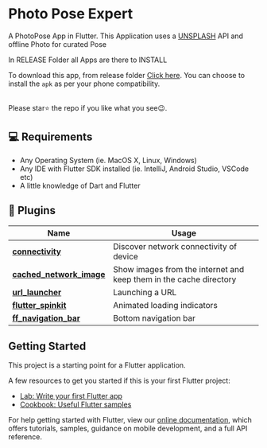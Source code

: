 # Photo Pose Expert

A PhotoPose App in Flutter.
This Application uses a [UNSPLASH](https://unsplash.com) API and offline Photo for curated Pose

In RELEASE Folder all Apps are there to INSTALL

To download this app, from release folder <a href="https://github.com/NomanManiyar/pose_expert/tree/master/release">Click here</a>. You can choose to install the `apk` as per your phone compatibility.

<br> Please star⭐ the repo if you like what you see😉.

## 💻 Requirements

- Any Operating System (ie. MacOS X, Linux, Windows)
- Any IDE with Flutter SDK installed (ie. IntelliJ, Android Studio, VSCode etc)
- A little knowledge of Dart and Flutter

## 🔌 Plugins

| Name                                                                     | Usage                                                              |
| ------------------------------------------------------------------------ | ------------------------------------------------------------------ |
| [**connectivity**](https://pub.dev/packages/connectivity)                | Discover network connectivity of device                            |
| [**cached_network_image**](https://pub.dev/packages/cached_network_image)| Show images from the internet and keep them in the cache directory |
| [**url_launcher**](https://pub.dev/packages/url_launcher)                | Launching a URL                                                    |
| [**flutter_spinkit**](https://pub.dev/packages/flutter_spinkit)          | Animated loading indicators                                        |
| [**ff_navigation_bar**](https://pub.dev/packages/ff_navigation_bar)      | Bottom navigation bar                                              |

## Getting Started

This project is a starting point for a Flutter application.

A few resources to get you started if this is your first Flutter project:

- [Lab: Write your first Flutter app](https://flutter.io/docs/get-started/codelab)
- [Cookbook: Useful Flutter samples](https://flutter.io/docs/cookbook)

For help getting started with Flutter, view our 
[online documentation](https://flutter.io/docs), which offers tutorials, 
samples, guidance on mobile development, and a full API reference.
